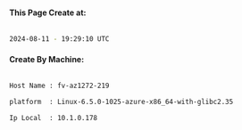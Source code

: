 
   
#### This Page Create at:

```bash

2024-08-11 - 19:29:10 UTC

```

#### Create By Machine:

```bash

Host Name : fv-az1272-219

platform  : Linux-6.5.0-1025-azure-x86_64-with-glibc2.35

Ip Local  : 10.1.0.178

```

